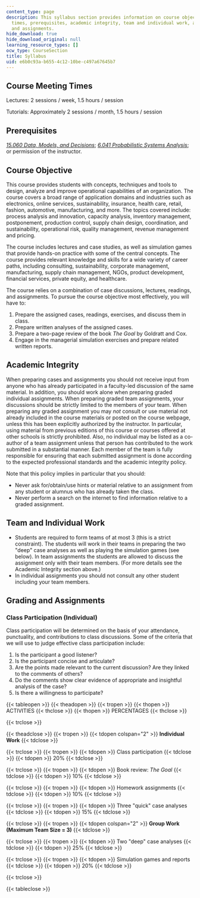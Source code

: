 ```yaml
---
content_type: page
description: This syllabus section provides information on course objectives, meeting
  times, prerequisites, academic integrity, team and individual work, and grading
  and assignments.
hide_download: true
hide_download_original: null
learning_resource_types: []
ocw_type: CourseSection
title: Syllabus
uid: e6b0c93a-b655-4c12-10be-c497a67645b7
---
```


Course Meeting Times
--------------------

Lectures: 2 sessions / week, 1.5 hours / session

Tutorials: Approximately 2 sessions / month, 1.5 hours / session

Prerequisites
-------------

[_15.060 Data, Models, and Decisions_](/courses/15-060-data-models-and-decisions-fall-2014); [_6.041 Probabilistic Systems Analysis_](/courses/6-041-probabilistic-systems-analysis-and-applied-probability-fall-2010); or permission of the instructor.

Course Objective
----------------

This course provides students with concepts, techniques and tools to design, analyze and improve operational capabilities of an organization. The course covers a broad range of application domains and industries such as electronics, online services, sustainability, insurance, health care, retail, fashion, automotive, manufacturing, and more. The topics covered include: process analysis and innovation, capacity analysis, inventory management, postponement, production control, supply chain design, coordination, and sustainability, operational risk, quality management, revenue management and pricing.

The course includes lectures and case studies, as well as simulation games that provide hands-on practice with some of the central concepts. The course provides relevant knowledge and skills for a wide variety of career paths, including consulting, sustainability, corporate management, manufacturing, supply chain management, NGOs, product development, financial services, private equity, and healthcare.

The course relies on a combination of case discussions, lectures, readings, and assignments. To pursue the course objective most effectively, you will have to:

1.  Prepare the assigned cases, readings, exercises, and discuss them in class.
2.  Prepare written analyses of the assigned cases.
3.  Prepare a two-page review of the book _The Goal_ by Goldratt and Cox.
4.  Engage in the managerial simulation exercises and prepare related written reports.

Academic Integrity
------------------

When preparing cases and assignments you should not receive input from anyone who has already participated in a faculty-led discussion of the same material. In addition, you should work alone when preparing graded individual assignments. When preparing graded team assignments, your discussions should be strictly limited to the members of your team. When preparing any graded assignment you may _not_ consult or use material not already included in the course materials or posted on the course webpage, unless this has been explicitly authorized by the instructor. In particular, using material from previous editions of this course or courses offered at other schools is strictly prohibited. Also, no individual may be listed as a co-author of a team assignment unless that person has contributed to the work submitted in a substantial manner. Each member of the team is fully responsible for ensuring that each submitted assignment is done according to the expected professional standards and the academic integrity policy.

Note that this policy implies in particular that you should:

*   Never ask for/obtain/use hints or material relative to an assignment from any student or alumnus who has already taken the class.
*   Never perform a search on the internet to find information relative to a graded assignment.

Team and Individual Work
------------------------

*   Students are required to form teams of at most 3 (this is a strict constraint). The students will work in their teams in preparing the two "deep" case analyses as well as playing the simulation games (see below). In team assignments the students are allowed to discuss the assignment only with their team members. (For more details see the Academic Integrity section above.)
*   In individual assignments you should not consult any other student including your team members.

Grading and Assignments
-----------------------

### Class Participation (Individual)

Class participation will be determined on the basis of your attendance, punctuality, and contributions to class discussions. Some of the criteria that we will use to judge effective class participation include:

1.  Is the participant a good listener?
2.  Is the participant concise and articulate?
3.  Are the points made relevant to the current discussion? Are they linked to the comments of others?
4.  Do the comments show clear evidence of appropriate and insightful analysis of the case?
5.  Is there a willingness to participate?

{{< tableopen >}}
{{< theadopen >}}
{{< tropen >}}
{{< thopen >}}
ACTIVITIES
{{< thclose >}}
{{< thopen >}}
PERCENTAGES
{{< thclose >}}

{{< trclose >}}

{{< theadclose >}}
{{< tropen >}}
{{< tdopen colspan="2" >}}
**Individual Work**
{{< tdclose >}}

{{< trclose >}}
{{< tropen >}}
{{< tdopen >}}
Class participation
{{< tdclose >}}
{{< tdopen >}}
20%
{{< tdclose >}}

{{< trclose >}}
{{< tropen >}}
{{< tdopen >}}
Book review: _The Goal_
{{< tdclose >}}
{{< tdopen >}}
10%
{{< tdclose >}}

{{< trclose >}}
{{< tropen >}}
{{< tdopen >}}
Homework assignments
{{< tdclose >}}
{{< tdopen >}}
10%
{{< tdclose >}}

{{< trclose >}}
{{< tropen >}}
{{< tdopen >}}
Three "quick" case analyses
{{< tdclose >}}
{{< tdopen >}}
15%
{{< tdclose >}}

{{< trclose >}}
{{< tropen >}}
{{< tdopen colspan="2" >}}
**Group Work (Maximum Team Size = 3)**
{{< tdclose >}}

{{< trclose >}}
{{< tropen >}}
{{< tdopen >}}
Two "deep" case analyses
{{< tdclose >}}
{{< tdopen >}}
25%
{{< tdclose >}}

{{< trclose >}}
{{< tropen >}}
{{< tdopen >}}
Simulation games and reports
{{< tdclose >}}
{{< tdopen >}}
20%
{{< tdclose >}}

{{< trclose >}}

{{< tableclose >}}